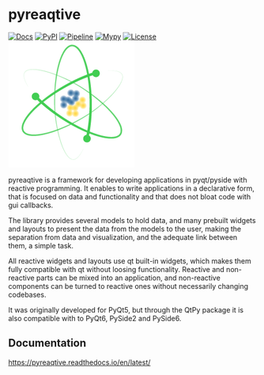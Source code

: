 # pyreaqtive
[![Docs](https://readthedocs.org/projects/pyreaqtive/badge/?style=flat)](https://pyreaqtive.readthedocs.io/en/latest/)
[![PyPI](https://img.shields.io/pypi/v/pyreaqtive)](https://pypi.org/project/pyreaqtive/)
[![Pipeline](https://img.shields.io/github/workflow/status/polfeliu/pyreaqtive/Pipeline/master)](https://github.com/polfeliu/pyreaqtive/actions/workflows/push.yml)
[![Mypy](https://img.shields.io/badge/-mypy-brightgreen)](https://github.com/polfeliu/pyreaqtive/actions/workflows/push.yml)
[![License](https://img.shields.io/pypi/l/pyreaqtive)](https://raw.githubusercontent.com/polfeliu/pyreaqtive/master/LICENSE)
![Logo](https://raw.githubusercontent.com/polfeliu/pyreaqtive/master/doc/source/_static/logo256.png)

pyreaqtive is a framework for developing applications in pyqt/pyside with reactive programming. It enables to write applications in a declarative form, that is focused on data and functionality and that does not bloat code with gui callbacks.

The library provides several models to hold data, and many prebuilt widgets and layouts to present the data from the models to the user, making the separation from data and visualization, and the adequate link between them, a simple task.

All reactive widgets and layouts use qt built-in widgets, which makes them fully compatible with qt without loosing functionality. Reactive and non-reactive parts can be mixed into an application, and non-reactive components can be turned to reactive ones without necessarily changing codebases.

It was originally developed for PyQt5, but through the QtPy package it is also compatible with to PyQt6, PySide2 and PySide6.

## Documentation
https://pyreaqtive.readthedocs.io/en/latest/
